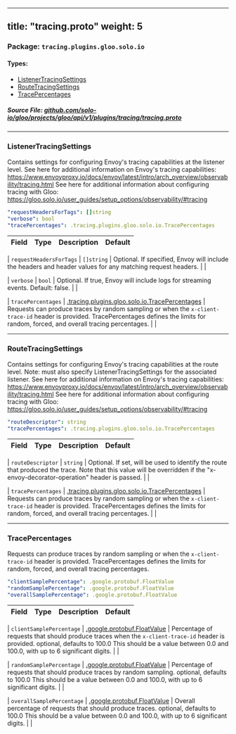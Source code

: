 
---
title: "tracing.proto"
weight: 5
---

<!-- Code generated by solo-kit. DO NOT EDIT. -->


### Package: `tracing.plugins.gloo.solo.io` 
#### Types:


- [ListenerTracingSettings](#listenertracingsettings)
- [RouteTracingSettings](#routetracingsettings)
- [TracePercentages](#tracepercentages)
  



##### Source File: [github.com/solo-io/gloo/projects/gloo/api/v1/plugins/tracing/tracing.proto](https://github.com/solo-io/gloo/blob/master/projects/gloo/api/v1/plugins/tracing/tracing.proto)





---
### ListenerTracingSettings

 
Contains settings for configuring Envoy's tracing capabilities at the listener level.
See here for additional information on Envoy's tracing capabilities: https://www.envoyproxy.io/docs/envoy/latest/intro/arch_overview/observability/tracing.html
See here for additional information about configuring tracing with Gloo: https://gloo.solo.io/user_guides/setup_options/observability/#tracing

```yaml
"requestHeadersForTags": []string
"verbose": bool
"tracePercentages": .tracing.plugins.gloo.solo.io.TracePercentages

```

| Field | Type | Description | Default |
| ----- | ---- | ----------- |----------- | 



| `requestHeadersForTags` | `[]string` |  Optional. If specified, Envoy will include the headers and header values for any matching request headers.  |  |



| `verbose` | `bool` |  Optional. If true, Envoy will include logs for streaming events. Default: false.  |  |



| `tracePercentages` | [.tracing.plugins.gloo.solo.io.TracePercentages](../tracing.proto.sk#tracepercentages) |  Requests can produce traces by random sampling or when the `x-client-trace-id` header is provided. TracePercentages defines the limits for random, forced, and overall tracing percentages.  |  |




---
### RouteTracingSettings

 
Contains settings for configuring Envoy's tracing capabilities at the route level.
Note: must also specify ListenerTracingSettings for the associated listener.
See here for additional information on Envoy's tracing capabilities: https://www.envoyproxy.io/docs/envoy/latest/intro/arch_overview/observability/tracing.html
See here for additional information about configuring tracing with Gloo: https://gloo.solo.io/user_guides/setup_options/observability/#tracing

```yaml
"routeDescriptor": string
"tracePercentages": .tracing.plugins.gloo.solo.io.TracePercentages

```

| Field | Type | Description | Default |
| ----- | ---- | ----------- |----------- | 



| `routeDescriptor` | `string` |  Optional. If set, will be used to identify the route that produced the trace. Note that this value will be overridden if the "x-envoy-decorator-operation" header is passed.  |  |



| `tracePercentages` | [.tracing.plugins.gloo.solo.io.TracePercentages](../tracing.proto.sk#tracepercentages) |  Requests can produce traces by random sampling or when the `x-client-trace-id` header is provided. TracePercentages defines the limits for random, forced, and overall tracing percentages.  |  |




---
### TracePercentages

 
Requests can produce traces by random sampling or when the `x-client-trace-id` header is provided.
TracePercentages defines the limits for random, forced, and overall tracing percentages.

```yaml
"clientSamplePercentage": .google.protobuf.FloatValue
"randomSamplePercentage": .google.protobuf.FloatValue
"overallSamplePercentage": .google.protobuf.FloatValue

```

| Field | Type | Description | Default |
| ----- | ---- | ----------- |----------- | 



| `clientSamplePercentage` | [.google.protobuf.FloatValue](https://developers.google.com/protocol-buffers/docs/reference/csharp/class/google/protobuf/well-known-types/float-value) |  Percentage of requests that should produce traces when the `x-client-trace-id` header is provided. optional, defaults to 100.0 This should be a value between 0.0 and 100.0, with up to 6 significant digits.  |  |



| `randomSamplePercentage` | [.google.protobuf.FloatValue](https://developers.google.com/protocol-buffers/docs/reference/csharp/class/google/protobuf/well-known-types/float-value) |  Percentage of requests that should produce traces by random sampling. optional, defaults to 100.0 This should be a value between 0.0 and 100.0, with up to 6 significant digits.  |  |



| `overallSamplePercentage` | [.google.protobuf.FloatValue](https://developers.google.com/protocol-buffers/docs/reference/csharp/class/google/protobuf/well-known-types/float-value) |  Overall percentage of requests that should produce traces. optional, defaults to 100.0 This should be a value between 0.0 and 100.0, with up to 6 significant digits.  |  |





<!-- Start of HubSpot Embed Code -->
<script type="text/javascript" id="hs-script-loader" async defer src="//js.hs-scripts.com/5130874.js"></script>
<!-- End of HubSpot Embed Code -->
